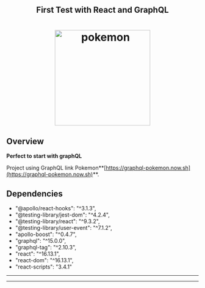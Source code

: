 
<h2 align="center">
	First Test with React and GraphQL
</h2>

<h1 align="center">
<img
		width="250"
		alt="pokemon"
		src="https://github.com/Regisnut/pokemonreactgraphql/blob/master/preview/pokemon.png">
</h1>

## Overview

**Perfect to start with graphQL**

Project using GraphQL link Pokemon**[https://graphql-pokemon.now.sh](https://graphql-pokemon.now.sh)**.



## Dependencies

- "@apollo/react-hooks": "^3.1.3",
- "@testing-library/jest-dom": "^4.2.4",
- "@testing-library/react": "^9.3.2",
- "@testing-library/user-event": "^7.1.2",
- "apollo-boost": "^0.4.7",
- "graphql": "^15.0.0",
- "graphql-tag": "^2.10.3",
- "react": "^16.13.1",
- "react-dom": "^16.13.1",
- "react-scripts": "3.4.1"

---

---